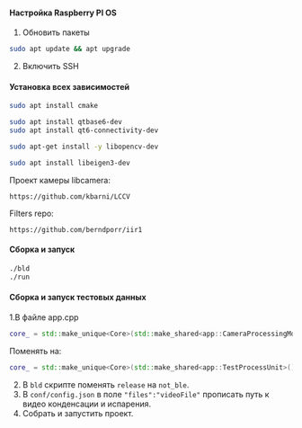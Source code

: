 #### Настройка Raspberry PI OS
1. Обновить пакеты
```bash
sudo apt update && apt upgrade
```
2. Включить SSH

#### Установка всех зависимостей
```bash
sudo apt install cmake
```

```bash
sudo apt install qtbase6-dev
sudo apt install qt6-connectivity-dev
```

```bash
sudo apt-get install -y libopencv-dev
```
```bash
sudo apt install libeigen3-dev
```
Проект камеры libcamera:
```
https://github.com/kbarni/LCCV
```
Filters repo:
```
https://github.com/berndporr/iir1
```

#### Сборка и запуск
```bash
./bld
./run
```
#### Сборка и запуск тестовых данных
1.В файле app.cpp

```C++
core_ = std::make_unique<Core>(std::make_shared<app::CameraProcessingModule>());
```
Поменять на:
```C++
core_ = std::make_unique<Core>(std::make_shared<app::TestProcessUnit>());
```

2. В `bld` скрипте поменять `release` на `not_ble`. 
3. В `conf/config.json` в поле `"files":"videoFile"` прописать путь к видео конденсации и испарения.
4. Собрать и запустить проект.


